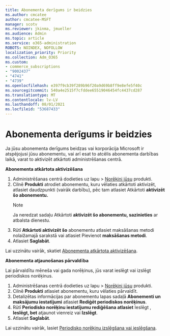 ```yaml
---
title: Abonementa derīgums ir beidzies
ms.author: cmcatee
author: cmcatee-MSFT
manager: scotv
ms.reviewer: jkinma, jmueller
ms.audience: Admin
ms.topic: article
ms.service: o365-administration
ROBOTS: NOINDEX, NOFOLLOW
localization_priority: Priority
ms.collection: Adm_O365
ms.custom:
- commerce_subscriptions
- "9002437"
- "4741"
- "4739"
ms.openlocfilehash: e397f9cb39f289b96f20a9d69b8ff9e8efe5f40c
ms.sourcegitcommit: 540a4e2515f7cfddee65519046454fc4437cd287
ms.translationtype: MT
ms.contentlocale: lv-LV
ms.lasthandoff: 08/01/2021
ms.locfileid: "53687433"
---
```

# <a name="subscription-expired"></a>Abonementa derīgums ir beidzies

Ja jūsu abonementa derīgums beidzas vai korporācija Microsoft ir atspējojusi jūsu abonementu, vai arī esat to atcēlis abonementa darbības laikā, varat to aktivizēt atkārtoti administrēšanas centrā.

**Abonementa atkārtota aktivizēšana**

1. Administrēšanas centrā dodieties uz lapu  >  [Norēķini jūsu](https://go.microsoft.com/fwlink/p/?linkid=842054) produkti.
2. Cilnē **Produkti** atrodiet abonementu, kuru vēlaties atkārtoti aktivizēt, atlasiet daudzpunkti (vairāk darbību), pēc tam atlasiet Atkārtoti **aktivizēt šo abonementu.**
    > [!NOTE]
    > Ja neredzat sadaļu Atkārtoti **aktivizēt šo abonementu, sazinieties** ar atbalsta dienestu.
3. Rūtī **Atkārtoti aktivizēt šo** abonementu atlasiet maksāšanas metodi nolaižamajā sarakstā vai atlasiet Pievienot **maksāšanas metodi**.
4. Atlasiet **Saglabāt**.

Lai uzzinātu vairāk, skatiet [Abonementa atkārtota aktivizēšana](/microsoft-365/commerce/subscriptions/reactivate-your-subscription).

**Abonementa atjaunošanas pārvaldība**

Lai pārvaldītu mēneša vai gada norēķinus, jūs varat ieslēgt vai izslēgt periodiskos norēķinus.

1. Administrēšanas centrā dodieties uz lapu  >  [Norēķini jūsu](https://go.microsoft.com/fwlink/p/?linkid=842054) produkti.
2. Cilnē **Produkti** atlasiet abonementu, kuru vēlaties pārvaldīt.
3. Detalizētas informācijas par abonementu lapas sadaļā **Abonementi un maksājumu iestatījumi** atlasiet **Rediģēt periodiskos norēķinus**.
4. Rūtī **Periodisko norēķinu iestatījumu rediģēšana atlasiet** Ieslēgt , **Ieslēgt, bet** atjaunot vienreiz vai **Izslēgt**. 
5. Atlasiet **Saglabāt**.

Lai uzzinātu vairāk, lasiet [Periodisko norēķinu izslēgšana vai ieslēgšana](/microsoft-365/commerce/subscriptions/renew-your-subscription#turn-recurring-billing-off-or-on).